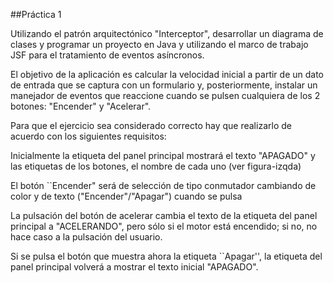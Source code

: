##Práctica 1


Utilizando el patrón arquitectónico  "Interceptor", desarrollar un diagrama de clases y programar un proyecto en Java y utilizando el marco de trabajo JSF para el tratamiento de eventos asíncronos.

El objetivo de la aplicación  es  calcular la velocidad inicial a partir de un dato de entrada que se captura con un formulario y, posteriormente, instalar un manejador de eventos que reaccione cuando se pulsen cualquiera de los 2 botones:  "Encender" y "Acelerar".

Para que el ejercicio sea considerado correcto hay que realizarlo de acuerdo con los siguientes requisitos:

Inicialmente la etiqueta del panel principal mostrará el texto "APAGADO" y  las etiquetas de los botones, el nombre de cada uno (ver figura-izqda)

El botón ``Encender" será de selección de tipo conmutador cambiando de color y de texto ("Encender"/"Apagar") cuando se pulsa

La pulsación del botón de acelerar cambia el texto de la etiqueta del panel principal a "ACELERANDO", pero sólo si el motor está encendido; si no, no hace caso a la pulsación del usuario.

Si  se pulsa el botón que muestra ahora la etiqueta ``Apagar'', la etiqueta del panel principal volverá a mostrar el texto inicial "APAGADO".


